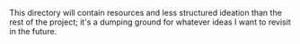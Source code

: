 This directory will contain resources and less structured ideation than the rest of the project; it's a dumping ground for whatever ideas I want to revisit in the future.